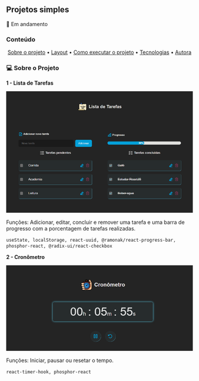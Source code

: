 ## Projetos simples 

🚧 Em andamento

### Conteúdo

<p align="center">  
	<a href="#sobre-projeto">Sobre o projeto</a> •
	<a href="#layout">Layout</a> • 
	<a href="#executar-projeto">Como executar o projeto</a> • 
	<a href="#tecnologias">Tecnologias</a> • 
	<a href="#autora">Autora</a>  
</p>

### 💻 Sobre o Projeto<a id="sobre-projeto"></a>

**1 - Lista de Tarefas** 

![Imagem do projeto](https://github.com/hortenciacortes/simple-react-projects/blob/main/src/assets/project-todo.png?raw=true)

Funções: Adicionar, editar, concluir e remover uma tarefa e uma barra de progresso com a porcentagem de tarefas realizadas.
	
	useState, localStorage, react-uuid, @ramonak/react-progress-bar, phosphor-react, @radix-ui/react-checkbox

**2 - Cronômetro**

![Imagem do projeto](https://github.com/hortenciacortes/simple-react-projects/blob/main/src/assets/project-stopwatch.png?raw=true)

Funções: Iniciar, pausar ou resetar o tempo.
	
	react-timer-hook, phosphor-react
